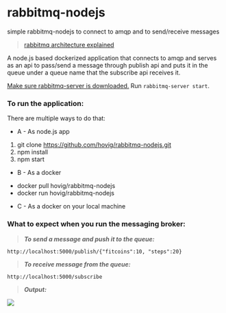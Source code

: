 # rabbitmq-nodejs
simple rabbitmq-nodejs to connect to amqp and to send/receive messages

> [rabbitmq architecture explained](https://github.com/hovig/rabbitmq-nodejs/blob/master/architecture.md)

A node.js based dockerized application that connects to amqp and serves as an api to pass/send a message through publish api and puts it in the queue under a queue name that the subscribe api receives it.

[Make sure rabbitmq-server is downloaded.](http://www.rabbitmq.com/download.html) Run ```rabbitmq-server start```.

### To run the application:
There are multiple ways to do that:
* A - As node.js app
1) git clone https://github.com/hovig/rabbitmq-nodejs.git
2) npm install
3) npm start

* B - As a docker
- docker pull hovig/rabbitmq-nodejs
- docker run hovig/rabbitmq-nodejs

* C - As a docker on your local machine


### What to expect when you run the messaging broker:

> **_To send a message and push it to the queue:_**

```
http://localhost:5000/publish/{"fitcoins":10, "steps":20}
```

> **_To receive message from the queue:_**

```
http://localhost:5000/subscribe
```

> **_Output:_**

![](https://github.com/hovig/rabbitmq-nodejs/blob/master/docs/Screen%20Shot%202018-01-28%20at%202.39.24%20PM.png)
